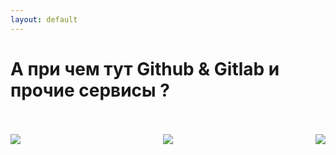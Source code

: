 ```yaml
---
layout: default
---
```


# А при чем тут Github & Gitlab и прочие сервисы ?

<br />
<br />

<span class="logos">
    <img src="/logos/github.svg">
    <img src="/logos/gitlab.svg">
    <img src="/logos/bitbucket.svg">
</span>

<style>
    .logos {
        display: flex;
        justify-content: space-between;
    }
</style>
